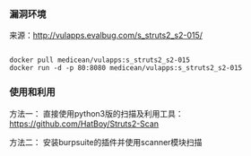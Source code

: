 ### 漏洞环境

来源：http://vulapps.evalbug.com/s_struts2_s2-015/

```

docker pull medicean/vulapps:s_struts2_s2-015
docker run -d -p 80:8080 medicean/vulapps:s_struts2_s2-015

```

### 使用和利用

方法一：
    直接使用python3版的扫描及利用工具：
    https://github.com/HatBoy/Struts2-Scan

方法二：
    安装burpsuite的插件并使用scanner模块扫描
